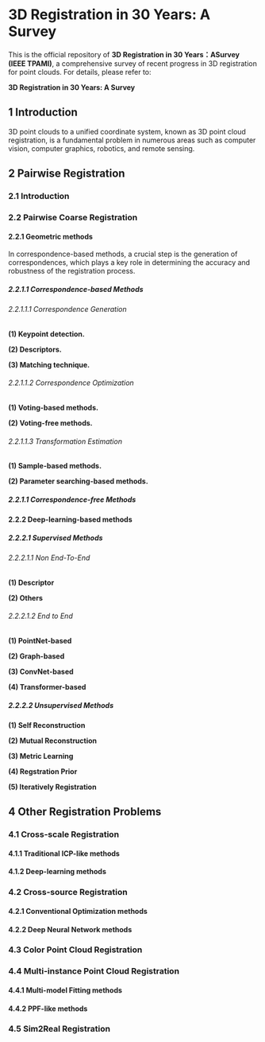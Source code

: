 # 3D Registration in 30 Years: A Survey 
This is the official repository of **3D Registration in 30 Years：ASurvey (IEEE TPAMI)**, a comprehensive survey of recent progress in 3D registration for point clouds. For details, please refer to:

**3D Registration in 30 Years: A Survey**
## 1 Introduction
3D point clouds to a unified coordinate system, known as 3D point cloud registration, is a fundamental problem in numerous areas such as computer vision, computer graphics, robotics, and remote sensing.
## 2 Pairwise Registration
### 2.1 Introduction

### 2.2 Pairwise Coarse Registration

#### 2.2.1 Geometric methods
In correspondence-based methods, a crucial step is the generation of correspondences, which plays a key role in determining the accuracy and robustness of the registration process.

##### 2.2.1.1 Correspondence-based Methods
###### 2.2.1.1.1 Correspondence Generation
**(1) Keypoint detection.**

**(2) Descriptors.**

**(3) Matching technique.**
###### 2.2.1.1.2 Correspondence Optimization
**(1) Voting-based methods.**

**(2) Voting-free methods.**

###### 2.2.1.1.3 Transformation Estimation
**(1) Sample-based methods.**

**(2) Parameter searching-based methods.**

##### 2.2.1.1 Correspondence-free Methods

#### 2.2.2 Deep-learning-based methods

##### 2.2.2.1 Supervised Methods

###### 2.2.2.1.1 Non End-To-End

**(1) Descriptor**

**(2) Others**

###### 2.2.2.1.2 End to End

**(1) PointNet-based**

**(2) Graph-based**

**(3) ConvNet-based**

**(4) Transformer-based**

##### 2.2.2.2 Unsupervised Methods

**(1) Self Reconstruction**

**(2) Mutual Reconstruction**

**(3) Metric Learning**

**(4) Regstration Prior**

**(5) Iteratively Registration**

## 4 Other Registration Problems 
### 4.1 Cross-scale Registration 
#### 4.1.1 Traditional ICP-like methods 
  
#### 4.1.2 Deep-learning methods 
  
### 4.2 Cross-source Registration 
#### 4.2.1 Conventional Optimization methods 
  
#### 4.2.2 Deep Neural Network methods 
  
### 4.3 Color Point Cloud Registration 
  
### 4.4 Multi-instance Point Cloud Registration 
#### 4.4.1 Multi-model Fitting methods 
  
#### 4.4.2 PPF-like methods 
  
### 4.5 Sim2Real Registration 

